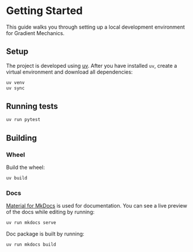 # Getting Started

This guide walks you through setting up a local development environment for
Gradient Mechanics.

## Setup

The project is developed using [uv](https://docs.astral.sh/uv/). After you have
installed `uv`, create a virtual environment and download all dependencies:

```sh
uv venv
uv sync
```

## Running tests

```sh
uv run pytest
```

## Building


### Wheel
Build the wheel:

```sh
uv build
```

### Docs

[Material for MkDocs](https://squidfunk.github.io/mkdocs-material/) is used for documentation. You can see a live preview of the docs while editing by running:

```sh
uv run mkdocs serve
```

Doc package is built by running:

```sh
uv run mkdocs build
```
